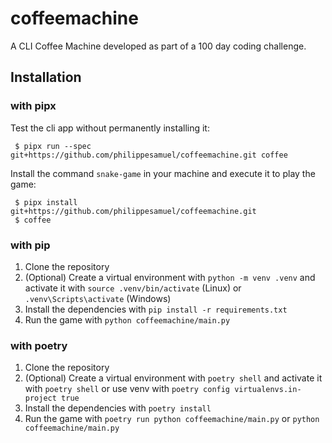 # coffeemachine
A CLI Coffee Machine developed as part of a 100 day coding challenge.

## Installation

### with pipx
Test the cli app without permanently installing it:
   
     $ pipx run --spec git+https://github.com/philippesamuel/coffeemachine.git coffee

Install the command `snake-game` in your machine and execute it to play the game:
     
     $ pipx install git+https://github.com/philippesamuel/coffeemachine.git
     $ coffee

### with pip
1. Clone the repository
2. (Optional) Create a virtual environment with `python -m venv .venv` and activate 
   it with `source .venv/bin/activate` (Linux) or `.venv\Scripts\activate` (Windows)
3. Install the dependencies with `pip install -r requirements.txt`
4. Run the game with `python coffeemachine/main.py`

### with poetry
1. Clone the repository
2. (Optional) Create a virtual environment with `poetry shell` and activate it with 
   `poetry shell` or use venv with `poetry config virtualenvs.in-project true`
3. Install the dependencies with `poetry install`
4. Run the game with `poetry run python coffeemachine/main.py` or `python coffeemachine/main.py`

